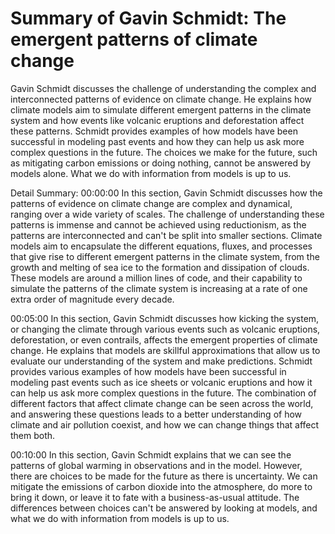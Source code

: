 # Summary of Gavin Schmidt: The emergent patterns of climate change

Gavin Schmidt discusses the challenge of understanding the complex and interconnected patterns of evidence on climate change. He explains how climate models aim to simulate different emergent patterns in the climate system and how events like volcanic eruptions and deforestation affect these patterns. Schmidt provides examples of how models have been successful in modeling past events and how they can help us ask more complex questions in the future. The choices we make for the future, such as mitigating carbon emissions or doing nothing, cannot be answered by models alone. What we do with information from models is up to us.

Detail Summary: 
00:00:00
In this section, Gavin Schmidt discusses how the patterns of evidence on climate change are complex and dynamical, ranging over a wide variety of scales. The challenge of understanding these patterns is immense and cannot be achieved using reductionism, as the patterns are interconnected and can't be split into smaller sections. Climate models aim to encapsulate the different equations, fluxes, and processes that give rise to different emergent patterns in the climate system, from the growth and melting of sea ice to the formation and dissipation of clouds. These models are around a million lines of code, and their capability to simulate the patterns of the climate system is increasing at a rate of one extra order of magnitude every decade.

00:05:00
In this section, Gavin Schmidt discusses how kicking the system, or changing the climate through various events such as volcanic eruptions, deforestation, or even contrails, affects the emergent properties of climate change. He explains that models are skillful approximations that allow us to evaluate our understanding of the system and make predictions. Schmidt provides various examples of how models have been successful in modeling past events such as ice sheets or volcanic eruptions and how it can help us ask more complex questions in the future. The combination of different factors that affect climate change can be seen across the world, and answering these questions leads to a better understanding of how climate and air pollution coexist, and how we can change things that affect them both.

00:10:00
In this section, Gavin Schmidt explains that we can see the patterns of global warming in observations and in the model. However, there are choices to be made for the future as there is uncertainty. We can mitigate the emissions of carbon dioxide into the atmosphere, do more to bring it down, or leave it to fate with a business-as-usual attitude. The differences between choices can't be answered by looking at models, and what we do with information from models is up to us.

